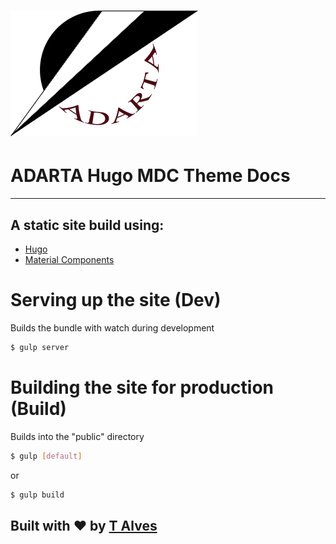 # ![ADARTA Hugo MDC Theme Docs](https://raw.githubusercontent.com/adarta/hugo-mdc-theme-docs/master/site/static/images/small-logo.png)

# ADARTA Hugo MDC Theme Docs
--------

## A static site build using:

- [Hugo][1]
- [Material Components][2]

# Serving up the site (Dev)
Builds the bundle with watch during development
```bash
$ gulp server
```

# Building the site for production (Build)
Builds into the "public" directory
```bash
$ gulp [default]
```
or
```bash
$ gulp build
```

## Built with :heart: by [T Alves][4]

[1]: http://gohugo.io/ "Hugo - Make the web fun Again!"
[2]: https://github.com/material-components/material-components-web "Material Design look and feel to your websites"
[4]: https://github.com/talves "Programming like a Boss"
